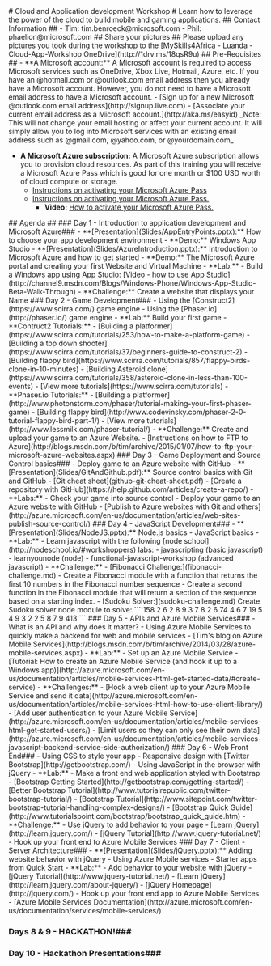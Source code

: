 <a name="welcome" />
# Cloud and Application development Workshop #
Learn how to leverage the power of the cloud to build mobile and gaming applications.  

<a name="contact info" />
## Contact Information ##
- Tim: tim.benroeck@microsoft.com
- Phil: phaelion@microsoft.com

<a name="share-pictures" />
## Share your pictures ##
Please upload any pictures you took during the workshop to the [MySkills4Africa - Luanda - Cloud-App-Workshop OneDrive](http://1drv.ms/18qsR9u)

<a name="pre-requisites" />
## Pre-Requisites ##
- **A Microsoft account:** A Microsoft account is required to access Microsoft services such as OneDrive, Xbox Live, Hotmail, Azure, etc.  If you have an @hotmail.com or @outlook.com email address then you already have a Microsoft account.  However, you do not need to have a Microsoft email address to have a Microsoft account. 
	- [Sign up for a new Microsoft @outlook.com email address](http://signup.live.com)
	- [Associate your current email address as a Microsoft account.](http://aka.ms/easyid)  
_Note: This will not change your email hosting or affect your current account.  It will simply allow you to log into Microsoft services with an existing email address such as @gmail.com, @yahoo.com, or @yourdomain.com_

- **A Microsoft Azure subscription:** A Microsoft Azure subscription allows you to provision cloud resources.  As part of this training you will receive a Microsoft Azure Pass which is good for one month or $100 USD worth of cloud compute or storage. 
	- [Instructions on activating your Microsoft Azure Pass](http://aka.ms/azurepassvid)
	- [Instructions on activating your Microsoft Azure Pass. ](AzurePassInstructions.md)
		- **Video:** [How to activate your Microsoft Azure Pass. ](http://www.microsoftazurepass.com/) 

<a name="agenda" />
## Agenda ##
<a name="agenda-day1" />
### Day 1 - Introduction to application development and Microsoft Azure###
- **[Presentation](Slides/AppEntryPoints.pptx):** How to choose your app development environment
- **Demo:** Windows App Studio 
- **[Presentation](Slides/AzureIntroduction.pptx):** Introduction to Microsoft Azure and how to get started 
- **Demo:** The Microsoft Azure portal and creating your first Website and Virtual Machine 
- **Lab:** 
	- Build a Windows app using App Studio: [Video - how to use App Studio](http://channel9.msdn.com/Blogs/Windows-Phone/Windows-App-Studio-Beta-Walk-Through)
	- **Challenge:** Create a website that displays your Name

<a name="agenda-day2" />
### Day 2 - Game Development###
- Using the [Construct2](https://www.scirra.com/) game engine
- Using the [Phaser.io](http://phaser.io/) game engine
- **Lab:** Build your first game
	- **Contruct2 Tutorials:**
		- [Building a platformer](https://www.scirra.com/tutorials/253/how-to-make-a-platform-game)
		- [Building a top down shooter](https://www.scirra.com/tutorials/37/beginners-guide-to-construct-2)
		- [Building flappy bird](https://www.scirra.com/tutorials/857/flappy-birds-clone-in-10-minutes)
		- [Building Asteroid clone](https://www.scirra.com/tutorials/358/asteroid-clone-in-less-than-100-events)
		- [View more tutorials](https://www.scirra.com/tutorials)
	- **Phaser.io Tutorials:**
		- [Building a platformer](http://www.photonstorm.com/phaser/tutorial-making-your-first-phaser-game)
		- [Building flappy bird](http://www.codevinsky.com/phaser-2-0-tutorial-flappy-bird-part-1/)
		- [View more tutorials](http://www.lessmilk.com/phaser-tutorial/)
- **Challenge:** Create and upload your game to an Azure Website. 
	- [Instructions on how to FTP to Azure](http://blogs.msdn.com/b/tim/archive/2015/01/07/how-to-ftp-your-microsoft-azure-websites.aspx)

<a name="agenda-day3" />
### Day 3 - Game Deployment and Source Control basics###
- Deploy game to an Azure website with GitHub
- **[Presentation](Slides/GitAndGithub.pdf):** Source control basics with Git and GitHub
	- [Git cheat sheet](github-git-cheat-sheet.pdf)
	- [Create a repository with GitHub](https://help.github.com/articles/create-a-repo/)
- **Labs:**
	- Check your game into source control 
	- Deploy your game to an Azure website with GitHub
		- [Publish to Azure websites with Git and others](http://azure.microsoft.com/en-us/documentation/articles/web-sites-publish-source-control/)

<a name="agenda-day4" />
### Day 4 - JavaScript Development###
- **[Presentation](Slides/NodeJS.pptx):** Node.js basics
- JavaScript basics
- **Lab:**
	- Learn javascript with the following [node school](http://nodeschool.io/#workshoppers) labs:
		- javascripting (basic javascript)
		- learnyounode (node)
		- functional-javascript-workshop  (advanced javascript)
- **Challenge:** 
	- [Fibonacci Challenge:](fibonacci-challenge.md) 
		- Create a Fibonacci module with a function that returns the first 10 numbers in the Fibonacci number sequence 
		- Create a second function in the Fibonacci module that will return a section of the sequence based on a starting index. 
	- [Sudoku Solver:](sudoku-challenge.md) Create Sudoku solver node module to solve: 
```'158 2  6 2   8  9  3  7 8 2 6 74      4 6 7      19 5 4 9 3  2  2  5   8 7  9 413'```


<a name="agenda-day5" />
### Day 5 - APIs and Azure Mobile Services###
- What is an API and why does it matter?
- Using Azure Mobile Services to quickly make a backend for web and mobile services
	- [Tim's blog on Azure Mobile Services](http://blogs.msdn.com/b/tim/archive/2014/03/28/azure-mobile-services.aspx)
- **Lab:**
	- Set up an Azure Mobile Service
		- [Tutorial: How to create an Azure Mobile Service (and hook it up to a Windows app)](http://azure.microsoft.com/en-us/documentation/articles/mobile-services-html-get-started-data/#create-service)
- **Challenges:**
	- [Hook a web client up to your Azure Mobile Service and send it data](http://azure.microsoft.com/en-us/documentation/articles/mobile-services-html-how-to-use-client-library/)
	- [Add user authentication to your Azure Mobile Service](http://azure.microsoft.com/en-us/documentation/articles/mobile-services-html-get-started-users/)
	- [Limit users so they can only see their own data](http://azure.microsoft.com/en-us/documentation/articles/mobile-services-javascript-backend-service-side-authorization/)

<a name="agenda-day6" />
### Day 6 - Web Front End###
- Using CSS to style your app
	- Responsive design with [Twitter Bootstrap](http://getbootstrap.com/)
- Using JavaScript in the browser with jQuery
- **Lab:**
	- Make a front end web application styled with Bootstrap
		- [Bootstrap Getting Started](http://getbootstrap.com/getting-started/)
		- [Better Bootstrap Tutorial](http://www.tutorialrepublic.com/twitter-bootstrap-tutorial/)
		- [Bootstrap Tutorial](http://www.sitepoint.com/twitter-bootstrap-tutorial-handling-complex-designs/)
		- [Bootstrap Quick Guide](http://www.tutorialspoint.com/bootstrap/bootstrap_quick_guide.htm)
- **Challenge:**
	- Use jQuery to add behavior to your page
		- [Learn jQuery](http://learn.jquery.com/)
		- [jQuery Tutorial](http://www.jquery-tutorial.net/)
	- Hook up your front end to Azure Mobile Services

<a name="agenda-day7" />
### Day 7 - Client - Server Architecture###
- **[Presentation](Slides/jQuery.pptx):** Adding website behavior with jQuery
- Using Azure Mobile services
	- Starter apps from Quick Start
- **Lab:** 
	- Add behavior to your website with jQuery
		- [jQuery Tutorial](http://www.jquery-tutorial.net/)
		- [Learn jQuery](http://learn.jquery.com/about-jquery/)
		- [jQuery Homepage](http://jquery.com/)
	- Hook up your front end app to Azure Mobile Services
		- [Azure Mobile Services Documentation](http://azure.microsoft.com/en-us/documentation/services/mobile-services/)

### Days 8 & 9 - HACKATHON!###

### Day 10 - Hackathon Presentations###